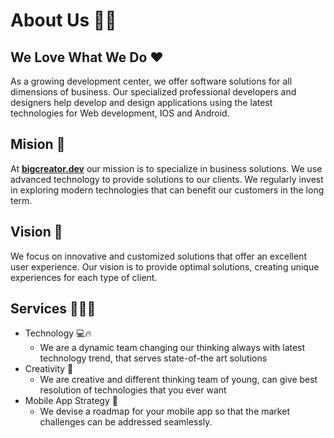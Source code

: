# About Us 👋🏻

## ****We Love What We Do ♥️****

As a growing development center, we offer software solutions for all dimensions of business. Our specialized professional developers and designers help develop and design applications using the latest technologies for Web development, IOS and Android.

## Mision 🎯

At [**bigcreator.dev**](https://www.bigcreator.dev) our mission is to specialize in business solutions. We use advanced technology to provide solutions to our clients.
We regularly invest in exploring modern technologies that can benefit our customers in the long term.

## Vision 🧐

We focus on innovative and customized solutions that offer an excellent user experience. Our vision is to provide optimal solutions, creating unique experiences for each type of client.

## ****Services 🧑🏻‍💻****

- Technology 💻🔥
    - We are a dynamic team changing our thinking always with latest technology trend, that serves state-of-the art solutions
- Creativity 🧠
    - We are creative and different thinking team of young, can give best resolution of technologies that you ever want
- Mobile App Strategy 📱
    - We devise a roadmap for your mobile app so that the market challenges can be addressed seamlessly.
